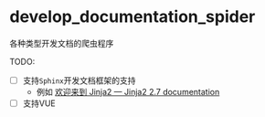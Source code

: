 # develop_documentation_spider
各种类型开发文档的爬虫程序

TODO:

- [ ] 支持`Sphinx`开发文档框架的支持
    - 例如 [欢迎来到 Jinja2 — Jinja2 2.7 documentation](http://docs.jinkan.org/docs/jinja2/)
- [ ] 支持VUE